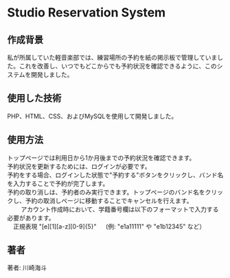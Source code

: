 # Studio Reservation System

## 作成背景
私が所属していた軽音楽部では、練習場所の予約を紙の掲示板で管理していました。これを改善し、いつでもどこからでも予約状況を確認できるように、このシステムを開発しました。  

## 使用した技術
PHP、HTML、CSS、およびMySQLを使用して開発しました。

## 使用方法
トップページでは利用日から1か月後までの予約状況を確認できます。  
予約状況を更新するためには、ログインが必要です。  
予約をする場合、ログインした状態で"予約する"ボタンをクリックし、バンド名を入力することで予約が完了します。  
予約の取り消しは、予約者のみ実行できます。トップページのバンド名をクリックし、予約の取消しページに移動することでキャンセルを行えます。  
　　
アカウント作成時において、学籍番号欄は以下のフォーマットで入力する必要があります。  
　正規表現 "[e][1][a-z][0-9]{5}" 　 (例: "e1a11111" や "e1b12345" など）
 
## 著者
著者: 川崎海斗

